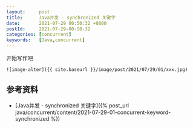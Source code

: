 ```yaml
---
layout:     post
title:      Java并发 - synchronized 关键字
date:       2021-07-29 00:50:32 +0800
postId:     2021-07-29-00-50-32
categories: [concurrent]
keywords:   [Java,concurrent]
---
```


开始写作吧
```
![image-alter]({{ site.baseurl }}/image/post/2021/07/29/01/xxx.jpg)
```

## 参考资料

* [Java并发 - synchronized 关键字]({% post_url java/concurrent/content/2021-07-29-01-concurrent-keyword-synchronized %})
